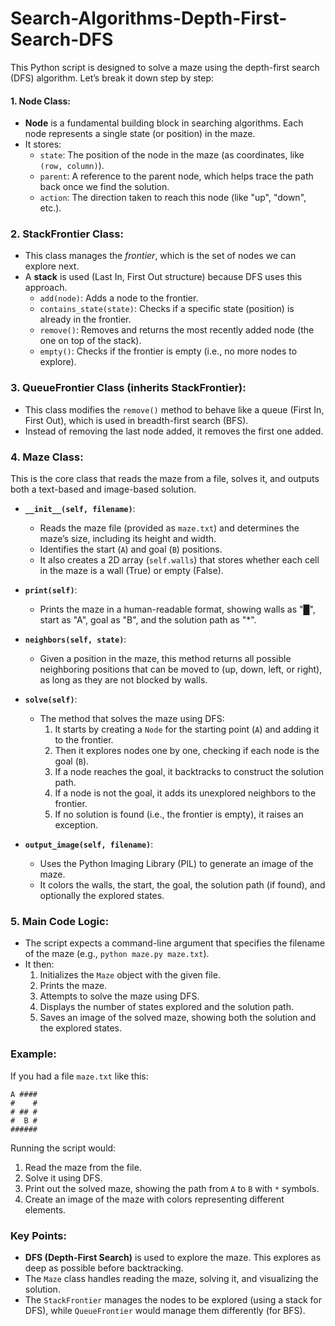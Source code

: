 # Search-Algorithms-Depth-First-Search-DFS
This Python script is designed to solve a maze using the depth-first search (DFS) algorithm. Let’s break it down step by step:

#### 1. **Node Class**:
- **Node** is a fundamental building block in searching algorithms. Each node represents a single state (or position) in the maze.
- It stores:
  - `state`: The position of the node in the maze (as coordinates, like `(row, column)`).
  - `parent`: A reference to the parent node, which helps trace the path back once we find the solution.
  - `action`: The direction taken to reach this node (like "up", "down", etc.).

### 2. **StackFrontier Class**:
- This class manages the *frontier*, which is the set of nodes we can explore next.
- A **stack** is used (Last In, First Out structure) because DFS uses this approach.
  - `add(node)`: Adds a node to the frontier.
  - `contains_state(state)`: Checks if a specific state (position) is already in the frontier.
  - `remove()`: Removes and returns the most recently added node (the one on top of the stack).
  - `empty()`: Checks if the frontier is empty (i.e., no more nodes to explore).

### 3. **QueueFrontier Class** (inherits StackFrontier):
- This class modifies the `remove()` method to behave like a queue (First In, First Out), which is used in breadth-first search (BFS).
- Instead of removing the last node added, it removes the first one added.

### 4. **Maze Class**:
This is the core class that reads the maze from a file, solves it, and outputs both a text-based and image-based solution.

- **`__init__(self, filename)`**:
  - Reads the maze file (provided as `maze.txt`) and determines the maze’s size, including its height and width.
  - Identifies the start (`A`) and goal (`B`) positions.
  - It also creates a 2D array (`self.walls`) that stores whether each cell in the maze is a wall (True) or empty (False).

- **`print(self)`**:
  - Prints the maze in a human-readable format, showing walls as "█", start as "A", goal as "B", and the solution path as "*".

- **`neighbors(self, state)`**:
  - Given a position in the maze, this method returns all possible neighboring positions that can be moved to (up, down, left, or right), as long as they are not blocked by walls.

- **`solve(self)`**:
  - The method that solves the maze using DFS:
    1. It starts by creating a `Node` for the starting point (`A`) and adding it to the frontier.
    2. Then it explores nodes one by one, checking if each node is the goal (`B`).
    3. If a node reaches the goal, it backtracks to construct the solution path.
    4. If a node is not the goal, it adds its unexplored neighbors to the frontier.
    5. If no solution is found (i.e., the frontier is empty), it raises an exception.

- **`output_image(self, filename)`**:
  - Uses the Python Imaging Library (PIL) to generate an image of the maze.
  - It colors the walls, the start, the goal, the solution path (if found), and optionally the explored states.

### 5. **Main Code Logic**:
- The script expects a command-line argument that specifies the filename of the maze (e.g., `python maze.py maze.txt`).
- It then:
  1. Initializes the `Maze` object with the given file.
  2. Prints the maze.
  3. Attempts to solve the maze using DFS.
  4. Displays the number of states explored and the solution path.
  5. Saves an image of the solved maze, showing both the solution and the explored states.

### Example:

If you had a file `maze.txt` like this:

```
A ####
#    #
# ## #
#  B #
######
```

Running the script would:
1. Read the maze from the file.
2. Solve it using DFS.
3. Print out the solved maze, showing the path from `A` to `B` with `*` symbols.
4. Create an image of the maze with colors representing different elements.

### Key Points:
- **DFS (Depth-First Search)** is used to explore the maze. This explores as deep as possible before backtracking.
- The `Maze` class handles reading the maze, solving it, and visualizing the solution.
- The `StackFrontier` manages the nodes to be explored (using a stack for DFS), while `QueueFrontier` would manage them differently (for BFS).
